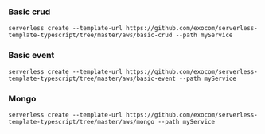 ### Basic crud

`serverless create --template-url https://github.com/exocom/serverless-template-typescript/tree/master/aws/basic-crud --path myService`

### Basic event

`serverless create --template-url https://github.com/exocom/serverless-template-typescript/tree/master/aws/basic-event --path myService`

### Mongo

`serverless create --template-url https://github.com/exocom/serverless-template-typescript/tree/master/aws/mongo --path myService`
